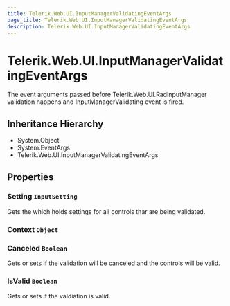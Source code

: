 ```yaml
---
title: Telerik.Web.UI.InputManagerValidatingEventArgs
page_title: Telerik.Web.UI.InputManagerValidatingEventArgs
description: Telerik.Web.UI.InputManagerValidatingEventArgs
---
```


# Telerik.Web.UI.InputManagerValidatingEventArgs

The event arguments passed before Telerik.Web.UI.RadInputManager validation happens and InputManagerValidating event is fired.

## Inheritance Hierarchy

* System.Object
* System.EventArgs
* Telerik.Web.UI.InputManagerValidatingEventArgs

## Properties

###  Setting `InputSetting`

Gets the  which holds
            settings for all controls thar are being validated.

###  Context `Object`

###  Canceled `Boolean`

Gets or sets if the validation will be canceled and
            the controls will be valid.

###  IsValid `Boolean`

Gets or sets if the  valdiation
            is valid.

